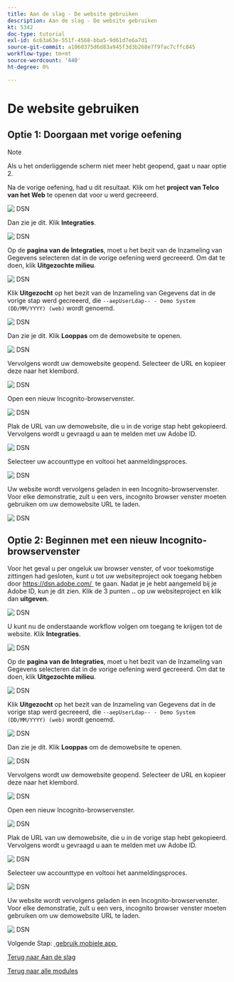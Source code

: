 ```yaml
---
title: Aan de slag - De website gebruiken
description: Aan de slag - De website gebruiken
kt: 5342
doc-type: tutorial
exl-id: 6c63a63e-551f-4568-bba5-9d61d7e6a7d1
source-git-commit: a1060375d6d83a945f3d3b268e7f9fac7cffc845
workflow-type: tm+mt
source-wordcount: '440'
ht-degree: 0%

---
```


# De website gebruiken

## Optie 1: Doorgaan met vorige oefening

>[!NOTE]
>
>Als u het onderliggende scherm niet meer hebt geopend, gaat u naar optie 2.

Na de vorige oefening, had u dit resultaat. Klik om het **project van Telco van het Web** te openen dat voor u werd gecreeerd.

![&#x200B; DSN &#x200B;](./images/dsn5a.png)

Dan zie je dit. Klik **Integraties**.

![&#x200B; DSN &#x200B;](./images/web1.png)

Op de **pagina van de Integraties**, moet u het bezit van de Inzameling van Gegevens selecteren dat in de vorige oefening werd gecreeerd. Om dat te doen, klik **Uitgezochte milieu**.

![&#x200B; DSN &#x200B;](./images/web2.png)

Klik **Uitgezocht** op het bezit van de Inzameling van Gegevens dat in de vorige stap werd gecreeerd, die `--aepUserLdap-- - Demo System (DD/MM/YYYY) (web)` wordt genoemd.

![&#x200B; DSN &#x200B;](./images/web2a.png)

Dan zie je dit. Klik **Looppas** om de demowebsite te openen.

![&#x200B; DSN &#x200B;](./images/web2b.png)

Vervolgens wordt uw demowebsite geopend. Selecteer de URL en kopieer deze naar het klembord.

![&#x200B; DSN &#x200B;](./images/web3.png)

Open een nieuw Incognito-browservenster.

![&#x200B; DSN &#x200B;](./images/web4.png)

Plak de URL van uw demowebsite, die u in de vorige stap hebt gekopieerd. Vervolgens wordt u gevraagd u aan te melden met uw Adobe ID.

![&#x200B; DSN &#x200B;](./images/web5.png)

Selecteer uw accounttype en voltooi het aanmeldingsproces.

![&#x200B; DSN &#x200B;](./images/web6.png)

Uw website wordt vervolgens geladen in een Incognito-browservenster. Voor elke demonstratie, zult u een vers, incognito browser venster moeten gebruiken om uw demowebsite URL te laden.

![&#x200B; DSN &#x200B;](./images/web7.png)

## Optie 2: Beginnen met een nieuw Incognito-browservenster

Voor het geval u per ongeluk uw browser venster, of voor toekomstige zittingen had gesloten, kunt u tot uw websiteproject ook toegang hebben door [&#x200B; https://dsn.adobe.com/ &#x200B;](https://dsn.adobe.com/) te gaan. Nadat je je hebt aangemeld bij je Adobe ID, kun je dit zien. Klik de 3 punten **..** op uw websiteproject en klik dan **uitgeven**.

![&#x200B; DSN &#x200B;](./images/web8.png)

U kunt nu de onderstaande workflow volgen om toegang te krijgen tot de website. Klik **Integraties**.

![&#x200B; DSN &#x200B;](./images/web1.png)

Op de **pagina van de Integraties**, moet u het bezit van de Inzameling van Gegevens selecteren dat in de vorige oefening werd gecreeerd. Om dat te doen, klik **Uitgezochte milieu**.

![&#x200B; DSN &#x200B;](./images/web2.png)

Klik **Uitgezocht** op het bezit van de Inzameling van Gegevens dat in de vorige stap werd gecreeerd, die `--aepUserLdap-- - Demo System (DD/MM/YYYY) (web)` wordt genoemd.

![&#x200B; DSN &#x200B;](./images/web2a.png)

Dan zie je dit. Klik **Looppas** om de demowebsite te openen.

![&#x200B; DSN &#x200B;](./images/web2b.png)

Vervolgens wordt uw demowebsite geopend. Selecteer de URL en kopieer deze naar het klembord.

![&#x200B; DSN &#x200B;](./images/web3.png)

Open een nieuw Incognito-browservenster.

![&#x200B; DSN &#x200B;](./images/web4.png)

Plak de URL van uw demowebsite, die u in de vorige stap hebt gekopieerd. Vervolgens wordt u gevraagd u aan te melden met uw Adobe ID.

![&#x200B; DSN &#x200B;](./images/web5.png)

Selecteer uw accounttype en voltooi het aanmeldingsproces.

![&#x200B; DSN &#x200B;](./images/web6.png)

Uw website wordt vervolgens geladen in een Incognito-browservenster. Voor elke demonstratie, zult u een vers, incognito browser venster moeten gebruiken om uw demowebsite URL te laden.

![&#x200B; DSN &#x200B;](./images/web7.png)

Volgende Stap: [&#x200B; gebruik mobiele app &#x200B;](./ex5.md)

[Terug naar Aan de slag](./getting-started.md)

[Terug naar alle modules](./../../../overview.md)
